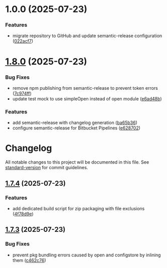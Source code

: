# 1.0.0 (2025-07-23)


### Features

* migrate repository to GitHub and update semantic-release configuration ([022acf7](https://github.com/yotoplay/twine-to-yoto/commit/022acf7e5575e2bf30593a52bd380a44527aac9b))

# [1.8.0](http://bitbucket.org/yotoplay/twine-to-yoto/compare/v1.7.4...v1.8.0) (2025-07-23)


### Bug Fixes

* remove npm publishing from semantic-release to prevent token errors ([7c974ff](http://bitbucket.org/yotoplay/twine-to-yoto/commits/7c974ff91a7510b9e705addac6a8630b219ec814))
* update test mock to use simpleOpen instead of open module ([e6ad48b](http://bitbucket.org/yotoplay/twine-to-yoto/commits/e6ad48b32e76e1f69edad25ffdd8764d4f45f4a7))


### Features

* add semantic-release with changelog generation ([ba65b36](http://bitbucket.org/yotoplay/twine-to-yoto/commits/ba65b36f693026ef63edccea4a97b13279498f2d))
* configure semantic-release for Bitbucket Pipelines ([e628702](http://bitbucket.org/yotoplay/twine-to-yoto/commits/e628702171b77208f63a434999a689d66816fe49))

# Changelog

All notable changes to this project will be documented in this file. See [standard-version](https://github.com/conventional-changelog/standard-version) for commit guidelines.

## [1.7.4](https://github.com/yotoplay/twine-to-yoto/compare/v1.7.3...v1.7.4) (2025-07-23)

### Features

- add dedicated build script for zip packaging with file exclusions ([4f78d9e](https://github.com/yotoplay/twine-to-yoto/commit/4f78d9e))

## [1.7.3](https://github.com/yotoplay/twine-to-yoto/compare/v1.7.2...v1.7.3) (2025-07-23)

### Bug Fixes

- prevent pkg bundling errors caused by open and configstore by inlining them ([c462c76](https://github.com/yotoplay/twine-to-yoto/commit/c462c76))
